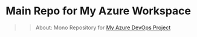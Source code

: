 # Main Repo for My Azure Workspace
>> About: Mono Repository for [My Azure DevOps Project](https://dev.azure.com/rswarnka/My-Azure-Workspace/) 
